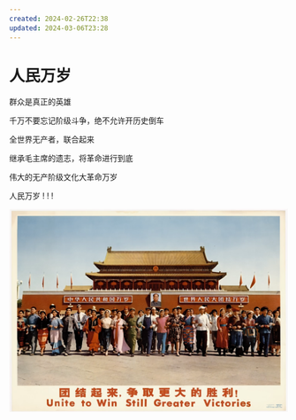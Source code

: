```yaml
---
created: 2024-02-26T22:38
updated: 2024-03-06T23:28
---
```

# 人民万岁

群众是真正的英雄 

千万不要忘记阶级斗争，绝不允许开历史倒车 

全世界无产者，联合起来 

继承毛主席的遗志，将革命进行到底 

伟大的无产阶级文化大革命万岁 

人民万岁 ! ! !

![ren-ming-wan-sui](./Attachments/Pasted%20image%2020240226223605.png)
